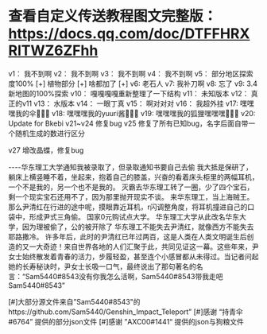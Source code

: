 # 查看自定义传送教程图文完整版：https://docs.qq.com/doc/DTFFHRXRlTWZ6ZFhh

v1：  我不到啊
v2：  我不到啊
v3：  我不到啊
v4：  我不到啊
v5：  部分地区探索度100% [+] 植物部分 [+] 啥都加了 [+]
v6:   老石人
v7:   我补刀啊
v8:   忘了
v9:   3.4新地图的100%探索
v10： 嘎嘎嘎嘎重新整理了一下结构
v11： 未知版本
v12： 真正的v11
v13： 水版本
v14： 一眼丁真
v15： 啊对对对
v16： 我超外挂
v17:  嘿嘿嘿我的伞🥵🥵🥵
v18:  嘿嘿嘿我的yuuri酱🥵🥵🥵
v19:  嘿嘿嘿我的狐狸嘿嘿嘿🥵🥵🥵
v20:  Update for Bkebi
v21~v24 修复bug
v25 修复了所有已知bug，名字后面自带一个随机生成的数进行区分

v27 增改晶蝶，修复bug

----华东理工大学通知我被录取了，但录取通知书要自己去偷
我大抵是保研了，躺床上横竖睡不着，坐起来，抱着自己的膝盖，兴奋的看着床头柜里的两幅耳机，一个不是我的，另一个也不是我的。
灭霸去华东理工转了一圈，少了四个宝石，剩一个现实宝石还用不了，因为那里抛开现实不谈。
来华东理工，当上海贼王。
那么尹清红在行进的途中呢，摸眼靠近耳机，r闪调整角度，将耳机撞进自己的口袋中，形成尹式三角偷。
国家0元购试点大学。
华东理工大学从此改名华东大学，因为理被偷了，公的被开除了
华东理工不能失去尹清红，就像西方不能失去耶路撒冷。
许多年后，此时的尹清红已年过两百，这是人类在人类文明诞生后创造的又一大奇迹！来自世界各地的人们汇聚于此，共同见证这一幕。这些年来，尹女士始终散发着青春的活力，步履轻盈，甚至连个小感冒都从未得过。当记者问起她的长寿秘诀时，尹女士长吸一口气，最终说出了那句著名的名言：“Sam5440#8543没有你我怎么活啊，Sam5440#8543带我走吧Sam5440#8543”



[#]大部分源文件来自”Sam5440#8543"的https://github.com/Sam5440/Genshin_Impact_Teleport”
[#]感谢 “持青伞#6764” 提供的部分json文件
[#]感谢 ”AXC00#1441“ 提供的json与狗粮文件